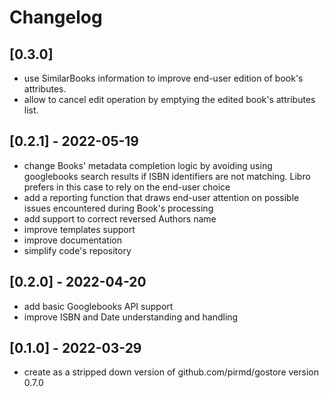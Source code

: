 # Changelog
## [0.3.0]
- use SimilarBooks information to improve end-user edition of book's attributes.
- allow to cancel edit operation by emptying the edited book's attributes list.
 
## [0.2.1] - 2022-05-19
- change Books' metadata completion logic by avoiding using googlebooks search
  results if ISBN identifiers are not matching. Libro prefers in this case to
  rely on the end-user choice
- add a reporting function that draws end-user attention on possible issues
  encountered during Book's processing
- add support to correct reversed Authors name
- improve templates support
- improve documentation
- simplify code's repository

## [0.2.0] - 2022-04-20
- add basic Googlebooks API support
- improve ISBN and Date understanding and handling

## [0.1.0] - 2022-03-29
- create as a stripped down version of github.com/pirmd/gostore version 0.7.0


[modeline]: # ( vim: set fenc=utf-8 spell spl=en: )
